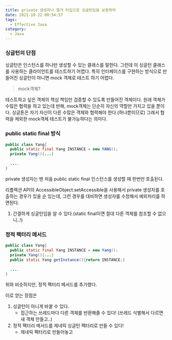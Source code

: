 ```yaml
---
title: private 생성자나 열거 타입으로 싱글턴임을 보증하라
date: 2021-10-22 00:54:57
tags:
  - Effective Java
category:
  - Java
---
```


### 싱글턴의 단점

싱글턴은 인스턴스를 하나만 생성할 수 있는 클래스를 말한다.
그런데 이 싱글턴 클래스를 사용하는 클라이언트를 테스트하기 어렵다.
특히 인터페이스를 구현하는 방식으로 만들어진 싱글턴이 아니면 mock 객체로 테스트 하기 어렵다.

> mock객체?

테스트하고 싶은 객체의 핵심 책임만 검증할 수 있도록 만들어진 객체이다.
원래 객체가 수많은 협력을 하고 있는데 반해, mock객체는 단순히 자신의 역할만 가지고 있을 뿐이다.
싱글톤은 자기 자신이 다른 수많은 객체와 협력해야 한다.(하나뿐이므로) 그래서 협력을 제외한 mock객체 테스트가 불가능하다는 의미다.



### public static final 방식

```java
public class Yang{
  public static final Yang INSTANCE = new YANG();
  private Yang(){...}
  
  ....
}
```

private 생성자는 맨 처음 public static final 인스턴스를 생성할 때 한번만 호출된다.

리플렉션 API의 AccessibleObject.setAccessible을 사용해서 private 생성자를 호출하는 경우가 있을 순 있는데,
그런 경우를 대비하면 생성자를 수정해서 예외처리를 하면된다.

1. 간결하게 싱글턴임을 알 수 있다.(static final이면 절대 다른 객체를 참조할 수 없으니..!)

### 정적 팩터리 메서드

```java
public class Yang{
  public static final Yang INSTANCE = new Yang();
  private Yang(){...}
  public static Yang getInstance(){return INSTANCE;}
  
  ....
}
```

위와 비슷하지만, 정적 팩터리 메서드를 추가했다.

이로 얻는 장점은

1. 싱글턴이 아니게 바꿀 수 있다. 
   - 접근하는 쓰레드마다 다른 객체를 반환해줄 수 있다! (쓰레드 식별해서 다르면 새 객체 만들고..)
2. 정적 팩터리 메서드를 제네릭 싱글턴 팩터리로 만들 수 있다!
   - 제네릭 팩터리로 만들어놓고 

